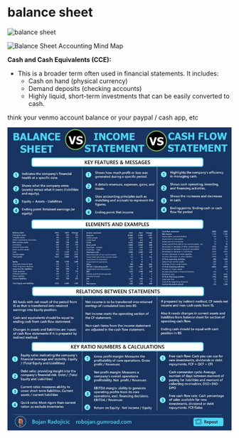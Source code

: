 # balance sheet

![balance sheet](image-1.png)

![Balance Sheet Accounting Mind Map](image-2.png)

**Cash and Cash Equivalents (CCE):**

- This is a broader term often used in financial statements. It includes:
  - Cash on hand (physical currency)
  - Demand deposits (checking accounts)
  - Highly liquid, short-term investments that can be easily converted to cash.

think your venmo account balance or your paypal / cash app, etc

![Types](static/Balance%20Sheet%20vs%20Statement.png)
